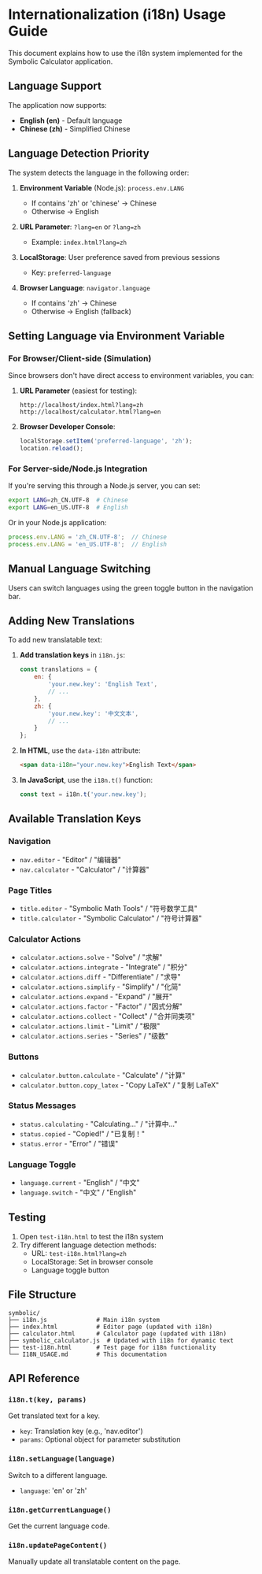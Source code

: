 # Internationalization (i18n) Usage Guide

This document explains how to use the i18n system implemented for the Symbolic Calculator application.

## Language Support

The application now supports:
- **English (en)** - Default language
- **Chinese (zh)** - Simplified Chinese

## Language Detection Priority

The system detects the language in the following order:

1. **Environment Variable** (Node.js): `process.env.LANG`
   - If contains 'zh' or 'chinese' → Chinese
   - Otherwise → English

2. **URL Parameter**: `?lang=en` or `?lang=zh`
   - Example: `index.html?lang=zh`

3. **LocalStorage**: User preference saved from previous sessions
   - Key: `preferred-language`

4. **Browser Language**: `navigator.language`
   - If contains 'zh' → Chinese
   - Otherwise → English (fallback)

## Setting Language via Environment Variable

### For Browser/Client-side (Simulation)
Since browsers don't have direct access to environment variables, you can:

1. **URL Parameter** (easiest for testing):
   ```
   http://localhost/index.html?lang=zh
   http://localhost/calculator.html?lang=en
   ```

2. **Browser Developer Console**:
   ```javascript
   localStorage.setItem('preferred-language', 'zh');
   location.reload();
   ```

### For Server-side/Node.js Integration
If you're serving this through a Node.js server, you can set:

```bash
export LANG=zh_CN.UTF-8  # Chinese
export LANG=en_US.UTF-8  # English
```

Or in your Node.js application:
```javascript
process.env.LANG = 'zh_CN.UTF-8';  // Chinese
process.env.LANG = 'en_US.UTF-8';  // English
```

## Manual Language Switching

Users can switch languages using the green toggle button in the navigation bar.

## Adding New Translations

To add new translatable text:

1. **Add translation keys** in `i18n.js`:
   ```javascript
   const translations = {
       en: {
           'your.new.key': 'English Text',
           // ...
       },
       zh: {
           'your.new.key': '中文文本',
           // ...
       }
   };
   ```

2. **In HTML**, use the `data-i18n` attribute:
   ```html
   <span data-i18n="your.new.key">English Text</span>
   ```

3. **In JavaScript**, use the `i18n.t()` function:
   ```javascript
   const text = i18n.t('your.new.key');
   ```

## Available Translation Keys

### Navigation
- `nav.editor` - "Editor" / "编辑器"
- `nav.calculator` - "Calculator" / "计算器"

### Page Titles
- `title.editor` - "Symbolic Math Tools" / "符号数学工具"
- `title.calculator` - "Symbolic Calculator" / "符号计算器"

### Calculator Actions
- `calculator.actions.solve` - "Solve" / "求解"
- `calculator.actions.integrate` - "Integrate" / "积分"
- `calculator.actions.diff` - "Differentiate" / "求导"
- `calculator.actions.simplify` - "Simplify" / "化简"
- `calculator.actions.expand` - "Expand" / "展开"
- `calculator.actions.factor` - "Factor" / "因式分解"
- `calculator.actions.collect` - "Collect" / "合并同类项"
- `calculator.actions.limit` - "Limit" / "极限"
- `calculator.actions.series` - "Series" / "级数"

### Buttons
- `calculator.button.calculate` - "Calculate" / "计算"
- `calculator.button.copy_latex` - "Copy LaTeX" / "复制 LaTeX"

### Status Messages
- `status.calculating` - "Calculating..." / "计算中..."
- `status.copied` - "Copied!" / "已复制！"
- `status.error` - "Error" / "错误"

### Language Toggle
- `language.current` - "English" / "中文"
- `language.switch` - "中文" / "English"

## Testing

1. Open `test-i18n.html` to test the i18n system
2. Try different language detection methods:
   - URL: `test-i18n.html?lang=zh`
   - LocalStorage: Set in browser console
   - Language toggle button

## File Structure

```
symbolic/
├── i18n.js              # Main i18n system
├── index.html           # Editor page (updated with i18n)
├── calculator.html      # Calculator page (updated with i18n)
├── symbolic_calculator.js  # Updated with i18n for dynamic text
├── test-i18n.html       # Test page for i18n functionality
└── I18N_USAGE.md        # This documentation
```

## API Reference

### `i18n.t(key, params)`
Get translated text for a key.
- `key`: Translation key (e.g., 'nav.editor')
- `params`: Optional object for parameter substitution

### `i18n.setLanguage(language)`
Switch to a different language.
- `language`: 'en' or 'zh'

### `i18n.getCurrentLanguage()`
Get the current language code.

### `i18n.updatePageContent()`
Manually update all translatable content on the page.
